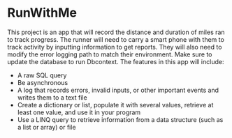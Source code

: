 ﻿# RunWithMe

This project is an app that will record the distance and duration of miles ran to track progress. The
runner will need to carry a smart phone with them to track activity by inputting information to get reports. They will also need to modify the error logging path to match
their environment. Make sure to update the database to run Dbcontext.
The features in this app will include:
* A raw SQL query
* Be asynchronous 
* A log that records errors, invalid inputs, or other important events and writes them to a text file
* Create a dictionary or list, populate it with several values, retrieve at least one value, and use it in your program
* Use a LINQ query to retrieve information from a data structure (such as a list or array) or file